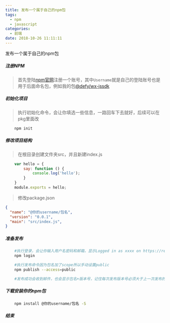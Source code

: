 ```yaml
---
title: 发布一个属于自己的npm包
tags:
  - npm
  - javascript
categories:
  - 前端
date: 2018-10-26 11:11:11
---
```


发布一个属于自己的npm包

##### 注册NPM
> 首先登陆[npm官网](https://www.npmjs.com/)注册一个账号，其中`Username`就是自己的登陆账号也是用于后面命名包，例如我的包[@defy/wx-jssdk](https://www.npmjs.com/package/@defy/wx-jssdk)

##### 初始化项目
> 执行初始化命令，会让你填选一些信息，一路回车下去就好，后续可以在pkg里面改

```bash
    npm init
```

##### 修改项目结构
> 在根目录创建文件夹src，并且新建index.js
```javascript
    var hello = {
        say: function () {
            console.log('hello');
        }
    }
    module.exports = hello;
```
> 修改package.json
```json
{
  "name": "@你的username/包名",
  "version": "0.0.1",
  "main": "src/index.js",
}
```

##### 准备发布
```bash
    #执行登录，会让你输入用户名密码和邮箱，显示Logged in as xxxx on https://registry.npmjs.org/.就是成功了
    npm login

    #执行发布命令因为包名加了scope所以手动设置public
    npm publish --access=public

    #发布成功会收到邮件，也会显示包名+版本号，记住每次发布版本号必须大于上一次发布的版本号
```

##### 下载安装你的npm包
```bash
    npm install @你的username/包名 -S
```

##### 结束
